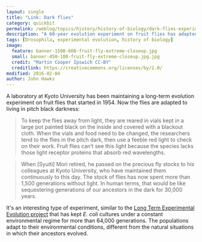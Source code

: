 ```yaml
---
layout: single
title: "Link: Dark flies"
category: quickbit
permalink: /weblog/topics/history/history-of-biology/dark-flies-experiment-2016.html
description: "A 60-year evolution experiment on fruit flies has adapted them to life in the dark."
tags: [Drosophila, experimental evolution, history of biology]
image:
  feature: banner-1500-600-fruit-fly-extreme-closeup.jpg
  small: banner-450-180-fruit-fly-extreme-closeup.jpg.jpg
  credit: "Martin Cooper Ipswich CC-BY"
  creditlink: https://creativecommons.org/licenses/by/2.0/
modified: 2016-02-04
author: John Hawks
---
```


A laboratory at Kyoto University has been maintaining a long-term evolution experiment on fruit flies that started in 1954. Now the flies are adapted to living in pitch black darkness: 

<blockquote>To keep the flies away from light, they are reared in vials kept in a large pot painted black on the inside and covered with a blackout cloth. When the vials and food need to be changed, the researchers tend to the flies in the pitch dark, then use a feeble red light to check on their work. Fruit flies can’t see this light because the species lacks those light receptor proteins that absorb red wavelengths.</blockquote>

<blockquote>When [Syuiti] Mori retired, he passed on the precious fly stocks to his colleagues at Kyoto University, who have maintained them continuously to this day. The stock of flies has now spent more than 1,500 generations without light. In human terms, that would be like sequestering generations of our ancestors in the dark for 30,000 years.</blockquote>

It's an interesting type of experiment, similar to the <a href="http://myxo.css.msu.edu/ecoli/">Long Term Experimental Evolution project</a> that has kept <em>E. coli</em> cultures under a constant environmental regime for more than 64,000 generations. The populations adapt to their environmental conditions, different from the natural situations in which their ancestors evolved.

